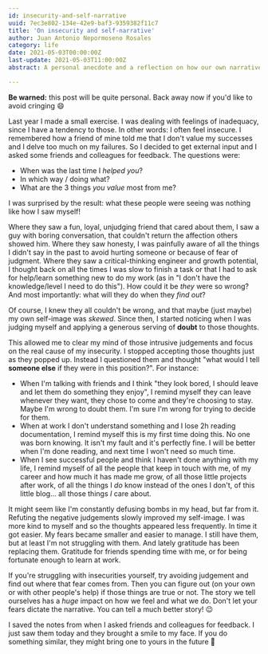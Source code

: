 ```yaml
---
id: insecurity-and-self-narrative
uuid: 7ec3e802-134e-42e9-baf3-9359382f11c7
title: 'On insecurity and self-narrative'
author: Juan Antonio Nepormoseno Rosales
category: life
date: 2021-05-03T00:00:00Z
last-update: 2021-05-03T11:00:00Z
abstract: A personal anecdote and a reflection on how our own narrative affects how we feel

---
```


**Be warned:** this post will be quite personal.
Back away now if you'd like to avoid cringing 😄

Last year I made a small exercise.
I was dealing with feelings of inadequacy,
since I have a tendency to those.
In other words: I often feel insecure.
I remembered how a friend of mine told me
that I don't value my successes
and I delve too much on my failures.
So I decided to get external input
and I asked some friends and colleagues for feedback.
The questions were:

* When was the last time I _helped you_?
* In which way / doing what?
* What are the 3 things _you value_ most from me?

I was surprised by the result:
what these people were seeing was nothing like how I saw myself!

Where they saw a fun, loyal, unjudging friend that cared about them,
I saw a guy with boring conversation,
that couldn't return the affection others showed him.
Where they saw honesty,
I was painfully aware of all the things I didn't say in the past
to avoid hurting someone or because of fear of judgment.
Where they saw a critical-thinking engineer and growth potential,
I thought back on all the times I was slow to finish a task
or that I had to ask for help/learn something new to do my work
(as in "I don't have the knowledge/level I need to do this").
How could it be _they_ were so wrong?
And most importantly:
what will they do when they _find out_?

Of course, I knew they all couldn't be wrong,
and that maybe (just maybe) my own self-image was _skewed_.
Since then, I started noticing when I was judging myself
and applying a generous serving of **doubt** to those thoughts.

This allowed me to clear my mind of those intrusive judgements
and focus on the real cause of my insecurity.
I stopped accepting those thoughts just as they popped up.
Instead I questioned them and thought
"what would I tell **someone else** if they were in this position?".
For instance:

* When I'm talking with friends and I think
"they look bored, I should leave and let them do something they enjoy",
I remind myself they can leave whenever they want,
they chose to come and they're choosing to stay.
Maybe I'm wrong to doubt them.
I'm sure I'm wrong for trying to decide for them.
* When at work I don't understand something and I lose 2h reading documentation,
I remind myself this is my first time doing this.
No one was born knowing.
It isn't my fault and it's perfectly fine.
I will be better when I'm done reading,
and next time I won't need so much time.
* When I see successful people and think I haven't done anything with my life,
I remind myself of all the people that keep in touch with me,
of my career and how much it has made me grow,
of all those little projects after work,
of all the things I _do_ know instead of the ones I don't,
of this little blog...
all those things _I_ care about.

It might seem like I'm constantly defusing bombs in my head, but far from it.
Refuting the negative judgements slowly improved my self-image.
I was more kind to myself and so the thoughts appeared less frequently. 
In time it got easier.
My fears became smaller and easier to manage.
I still have them, but at least I'm not struggling with them.
And lately gratitude has been replacing them.
Gratitude for friends spending time with me,
or for being fortunate enough to learn at work.

If you're struggling with insecurities yourself,
try avoiding judgement and find out where that fear comes from.
Then you can figure out (on your own or with other people's help)
if those things are true or not.
The story we tell ourselves has a _huge_ impact on how we feel and what we do.
Don't let your fears dictate the narrative.
You can tell a much better story! 😉

I saved the notes from when I asked friends and colleagues for feedback.
I just saw them today and they brought a smile to my face.
If you do something similar, they might bring one to yours in the future 🙂

